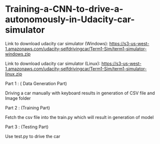 # Training-a-CNN-to-drive-a-autonomously-in-Udacity-car-simulator

Link to download udacity car simulator (Windows): https://s3-us-west-1.amazonaws.com/udacity-selfdrivingcar/Term1-Sim/term1-simulator-windows.zip

Link to download udacity car simulator (Linux): https://s3-us-west-1.amazonaws.com/udacity-selfdrivingcar/Term1-Sim/term1-simulator-linux.zip

Part 1 : ( Data Generation Part)

Driving a car manually with keyboard results in generation of CSV file and Image folder

Part 2 : (Training Part)

Fetch the csv file into the train.py which will result in generation of model

Part 3 : (Testing Part)

Use test.py to drive the car
